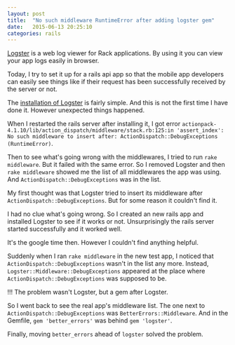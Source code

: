 ```yaml
---
layout: post
title:  "No such middleware RuntimeError after adding logster gem"
date:   2015-06-13 20:25:10
categories: rails
---
```


[Logster](https://github.com/discourse/logster) is a web log viewer for Rack
applications.
By using it you can view your app logs easily in browser.

Today, I try to set it up for a rails api app so that the mobile app developers
can easily see things like if their request has been successfully received by
the server or not.

The [installation of Logster](https://github.com/discourse/logster#installation) is fairly simple.
And this is not the first time I have done it.
However unexpected things happened.

When I restarted the rails server after installing it, I got error
`actionpack-4.1.10/lib/action_dispatch/middleware/stack.rb:125:in 'assert_index': No such middleware to insert after: ActionDispatch::DebugExceptions (RuntimeError)`.

Then to see what's going wrong with the middlewares, I tried to run `rake
middleware`.
But it failed with the same error.
So I removed Logster and then `rake middleware` showed me the list of all
middlewares the app was using. And `ActionDispatch::DebugExceptions` was in the
list.

My first thought was that Logster tried to insert its middleware after
`ActionDispatch::DebugExceptions`. But for some reason it couldn't find it.

I had no clue what's going wrong. So I created an new rails app and installed
Logster to see if it works or not. Unsurprisingly the rails server started
successfully and it worked well.

It's the google time then. However I couldn't find anything helpful.

Suddenly when I ran `rake middleware` in the new test app, I noticed
that `ActionDispatch::DebugExceptions` wasn't in the list any more.
Instead, `Logster::Middleware::DebugExceptions` appeared at the place where
`ActionDispatch::DebugExceptions` was supposed to be.

!!! The problem wasn't Logster, but a gem after Logster.

So I went back to see the real app's middleware list. The one next to
`ActionDispatch::DebugExceptions` was `BetterErrors::Middleware`.
And in the Gemfile, `gem 'better_errors'` was behind `gem 'logster'`.

Finally, moving `better_errors` ahead of `logster` solved the problem.
